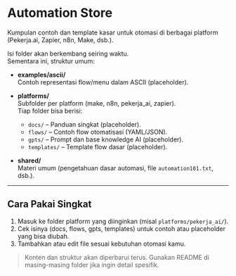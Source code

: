 # Automation Store

Kumpulan contoh dan template kasar untuk otomasi di berbagai platform (Pekerja.ai, Zapier, n8n, Make, dsb.).

Isi folder akan berkembang seiring waktu.  
Sementara ini, struktur umum:

- **examples/ascii/**  
  Contoh representasi flow/menu dalam ASCII (placeholder).

- **platforms/**  
  Subfolder per platform (make, n8n, pekerja_ai, zapier).  
  Tiap folder bisa berisi:
  - `docs/` – Panduan singkat (placeholder).
  - `flows/` – Contoh flow otomatisasi (YAML/JSON).
  - `gpts/` – Prompt dan base knowledge AI (placeholder).
  - `templates/` – Template flow dasar (placeholder).

- **shared/**  
  Materi umum (pengetahuan dasar automasi, file `automation101.txt`, dsb.).

---

## Cara Pakai Singkat

1. Masuk ke folder platform yang diinginkan (misal `platforms/pekerja_ai/`).
2. Cek isinya (docs, flows, gpts, templates) untuk contoh atau placeholder yang bisa diubah.
3. Tambahkan atau edit file sesuai kebutuhan otomasi kamu.

> Konten dan struktur akan diperbarui terus. Gunakan README di masing-masing folder jika ingin detail spesifik.

